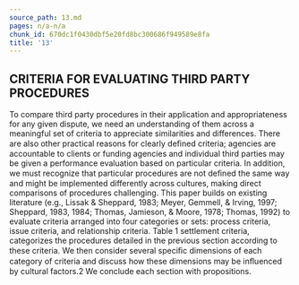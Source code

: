 ```yaml
---
source_path: 13.md
pages: n/a-n/a
chunk_id: 670dc1f0430dbf5e20fd8bc300686f949589e8fa
title: '13'
---
```

## CRITERIA FOR EVALUATING THIRD PARTY PROCEDURES

To compare third party procedures in their application and appropriateness for any given dispute, we need an understanding of them across a meaningful set of criteria to appreciate similarities and differences. There are also other practical reasons for clearly deﬁned criteria; agencies are accountable to clients or funding agencies and individual third parties may be given a performance evaluation based on particular criteria. In addition, we must recognize that particular procedures are not deﬁned the same way and might be implemented differently across cultures, making direct comparisons of procedures challenging. This paper builds on existing literature (e.g., Lissak & Sheppard, 1983; Meyer, Gemmell, & Irving, 1997; Sheppard, 1983, 1984; Thomas, Jamieson, & Moore, 1978; Thomas, 1992) to evaluate criteria arranged into four categories or sets: process criteria, issue criteria, and relationship criteria. Table 1 settlement criteria, categorizes the procedures detailed in the previous section according to these criteria. We then consider several speciﬁc dimensions of each category of criteria and discuss how these dimensions may be inﬂuenced by cultural factors.2 We conclude each section with propositions.
